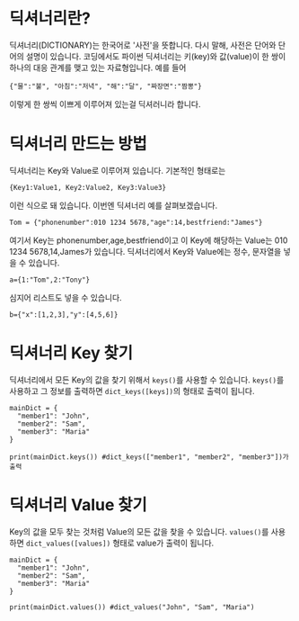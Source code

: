 # 딕셔너리란?
딕셔너리(DICTIONARY)는 한국어로 '사전'을 뜻합니다. 다시 말해, 사전은 단어와 단어의 설명이 있습니다. 코딩에서도 파이썬 딕셔너리는 키(key)와 값(value)이 한 쌍이 하나의 대응 관계를 맺고 있는 자료형입니다. 예를 들어

```
{"물":"불", "아침":"저녁", "해":"달", "짜장면":"짬뽕"}
```

이렇게 한 쌍씩 이쁘게 이루어져 있는걸 딕셔러니라 합니다.

# 딕셔너리 만드는 방법
딕셔너리는 Key와 Value로 이루어져 있습니다. 기본적인 형태로는

```
{Key1:Value1, Key2:Value2, Key3:Value3}
```

이런 식으로 돼 있습니다. 이번엔 딕셔너리 예를 살펴보겠습니다.

```
Tom = {"phonenumber":010 1234 5678,"age":14,bestfriend:"James"}
```

여기서 Key는 phonenumber,age,bestfriend이고 이 Key에 해당하는 Value는
010 1234 5678,14,James가 있습니다.
딕셔너리에서 Key와 Value에는 정수, 문자열을 넣을 수 있습니다.

```
a={1:"Tom",2:"Tony"}
```

심지어 리스트도 넣을 수 있습니다.

```
b={"x":[1,2,3],"y":[4,5,6]}
```

# 딕셔너리 Key 찾기
딕셔너리에서 모든 Key의 값을 찾기 위해서 `keys()`를 사용할 수 있습니다. `keys()`를 사용하고 그 정보를 출력하면 `dict_keys([keys])`의 형태로 출력이 됩니다.

```
mainDict = {
  "member1": "John",
  "member2": "Sam",
  "member3": "Maria"
}

print(mainDict.keys()) #dict_keys(["member1", "member2", "member3"])가 출력
```

# 딕셔너리 Value 찾기
Key의 값을 모두 찾는 것처럼 Value의 모든 값을 찾을 수 있습니다. `values()`를 사용하면 `dict_values([values])` 형태로 value가 출력이 됩니다.

```
mainDict = {
  "member1": "John",
  "member2": "Sam",
  "member3": "Maria"
}

print(mainDict.values()) #dict_values("John", "Sam", "Maria")
```
